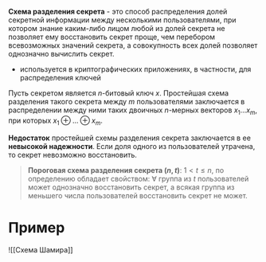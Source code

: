 **Схема разделения секрета** - это способ распределения долей секретной информации между несколькими пользователями, при котором знание каким-либо лицом любой из долей секрета не позволяет ему восстановить секрет проще, чем перебором всевозможных значений секрета, а совокупность всех долей позволяет однозначно вычислить секрет.

- используется в криптографических приложениях, в частности, для распределения ключей

Пусть секретом является $n$-битовый ключ $x$. Простейшая схема разделения такого секрета между $m$ пользователями заключается в распределении между ними таких двоичных $n$-мерных векторов $x_{1}...x_{m}$, при которых $x_{1}\oplus...\oplus x_{m}$.

**Недостаток** простейшей схемы разделения секрета заключается в ее **невысокой надежности**. Если доля одного из пользователей утрачена, то секрет невозможно восстановить.

> **Пороговая схема разделения секрета $( n,t )$**:  $1 < t \leq n$, по определению обладает свойством: $\forall$ группа из $t$ пользователей может однозначно восстановить секрет, а всякая группа из меньшего числа пользователей восстановить секрет не может.


# Пример

![[Схема Шамира]]